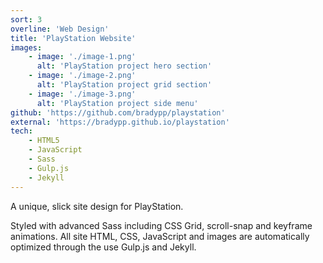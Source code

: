 ```yaml
---
sort: 3
overline: 'Web Design'
title: 'PlayStation Website'
images:
    - image: './image-1.png'
      alt: 'PlayStation project hero section'
    - image: './image-2.png'
      alt: 'PlayStation project grid section'
    - image: './image-3.png'
      alt: 'PlayStation project side menu'
github: 'https://github.com/bradypp/playstation'
external: 'https://bradypp.github.io/playstation'
tech:
    - HTML5
    - JavaScript
    - Sass
    - Gulp.js
    - Jekyll
---
```


A unique, slick site design for PlayStation.

Styled with advanced Sass including CSS Grid, scroll-snap and keyframe animations. All site HTML, CSS, JavaScript and images are automatically optimized through the use Gulp.js and Jekyll.
